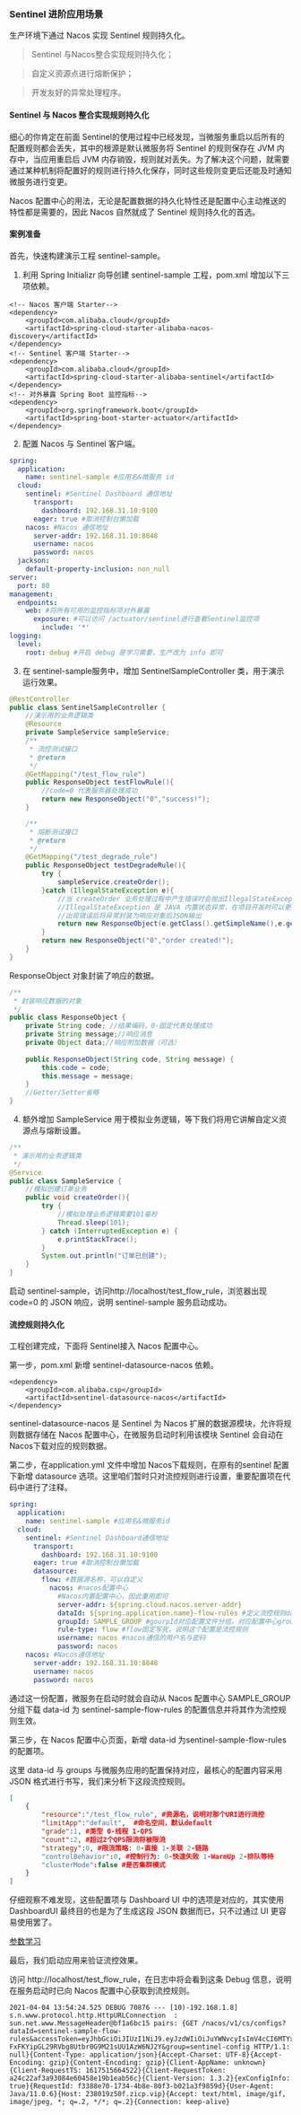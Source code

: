 ### Sentinel 进阶应用场景
生产环境下通过 Nacos 实现 Sentinel 规则持久化。

> Sentinel 与Nacos整合实现规则持久化；

> 自定义资源点进行熔断保护；

> 开发友好的异常处理程序。

#### Sentinel 与 Nacos 整合实现规则持久化
细心的你肯定在前面 Sentinel的使用过程中已经发现，当微服务重启以后所有的配置规则都会丢失，其中的根源是默认微服务将 Sentinel 的规则保存在 JVM 内存中，当应用重启后 JVM 内存销毁，规则就对丢失。为了解决这个问题，就需要通过某种机制将配置好的规则进行持久化保存，同时这些规则变更后还能及时通知微服务进行变更。

Nacos 配置中心的用法，无论是配置数据的持久化特性还是配置中心主动推送的特性都是需要的，因此 Nacos 自然就成了 Sentinel 规则持久化的首选。

#### 案例准备
首先，快速构建演示工程 sentinel-sample。

1. 利用 Spring Initializr 向导创建 sentinel-sample 工程，pom.xml 增加以下三项依赖。
```text
<!-- Nacos 客户端 Starter-->
<dependency>
    <groupId>com.alibaba.cloud</groupId>
    <artifactId>spring-cloud-starter-alibaba-nacos-discovery</artifactId>
</dependency>
<!-- Sentinel 客户端 Starter-->
<dependency>
    <groupId>com.alibaba.cloud</groupId>
    <artifactId>spring-cloud-starter-alibaba-sentinel</artifactId>
</dependency>
<!-- 对外暴露 Spring Boot 监控指标-->
<dependency>
    <groupId>org.springframework.boot</groupId>
    <artifactId>spring-boot-starter-actuator</artifactId>
</dependency>
```

2. 配置 Nacos 与 Sentinel 客户端。
```yaml
spring:
  application:
    name: sentinel-sample #应用名&微服务 id
  cloud:
    sentinel: #Sentinel Dashboard 通信地址
      transport:
        dashboard: 192.168.31.10:9100
      eager: true #取消控制台懒加载
    nacos: #Nacos 通信地址
      server-addr: 192.168.31.10:8848
      username: nacos
      password: nacos
  jackson:
    default-property-inclusion: non_null
server:
  port: 80
management:
  endpoints:
    web: #将所有可用的监控指标项对外暴露
      exposure: #可以访问 /actuator/sentinel进行查看Sentinel监控项
        include: '*'
logging:
  level:
    root: debug #开启 debug 是学习需要，生产改为 info 即可
```

3. 在 sentinel-sample服务中，增加 SentinelSampleController 类，用于演示运行效果。
```java
@RestController
public class SentinelSampleController {
    //演示用的业务逻辑类
    @Resource
    private SampleService sampleService;
    /**
     * 流控测试接口
     * @return
     */
    @GetMapping("/test_flow_rule")
    public ResponseObject testFlowRule(){
        //code=0 代表服务器处理成功
        return new ResponseObject("0","success!");
    }

    /**
     * 熔断测试接口
     * @return
     */
    @GetMapping("/test_degrade_rule")
    public ResponseObject testDegradeRule(){
        try {
            sampleService.createOrder();
        }catch (IllegalStateException e){
            //当 createOrder 业务处理过程中产生错误时会抛出IllegalStateException
            //IllegalStateException 是 JAVA 内置状态异常，在项目开发时可以更换为自己项目的自定义异常
            //出现错误后将异常封装为响应对象后JSON输出
            return new ResponseObject(e.getClass().getSimpleName(),e.getMessage());
        }
        return new ResponseObject("0","order created!");
    }
}
```

ResponseObject 对象封装了响应的数据。
```java
/**
 * 封装响应数据的对象
 */
public class ResponseObject {
    private String code; //结果编码，0-固定代表处理成功
    private String message;//响应消息
    private Object data;//响应附加数据（可选）
 
    public ResponseObject(String code, String message) {
        this.code = code;
        this.message = message;
    }
    //Getter/Setter省略
}
```

4. 额外增加 SampleService 用于模拟业务逻辑，等下我们将用它讲解自定义资源点与熔断设置。
```java
/**
 * 演示用的业务逻辑类
 */
@Service
public class SampleService {
    //模拟创建订单业务
    public void createOrder(){
        try {
            //模拟处理业务逻辑需要101毫秒
            Thread.sleep(101);
        } catch (InterruptedException e) {
            e.printStackTrace();
        }
        System.out.println("订单已创建");
    }
}
```
启动 sentinel-sample，访问http://localhost/test_flow_rule，浏览器出现code=0 的 JSON 响应，说明 sentinel-sample 服务启动成功。

#### 流控规则持久化
工程创建完成，下面将 Sentinel接入 Nacos 配置中心。

第一步，pom.xml 新增 sentinel-datasource-nacos 依赖。
```text
<dependency>
    <groupId>com.alibaba.csp</groupId>
    <artifactId>sentinel-datasource-nacos</artifactId>
</dependency>
```
sentinel-datasource-nacos 是 Sentinel 为 Nacos 扩展的数据源模块，允许将规则数据存储在 Nacos 配置中心，在微服务启动时利用该模块 Sentinel 会自动在 Nacos下载对应的规则数据。

第二步，在application.yml 文件中增加 Nacos下载规则，在原有的sentinel 配置下新增 datasource 选项。这里咱们暂时只对流控规则进行设置，重要配置项在代码中进行了注释。
```yaml
spring:
  application:
    name: sentinel-sample #应用名&微服务id
  cloud:
    sentinel: #Sentinel Dashboard通信地址
      transport:
        dashboard: 192.168.31.10:9100
      eager: true #取消控制台懒加载
      datasource:
        flow: #数据源名称，可以自定义
          nacos: #nacos配置中心
            #Nacos内置配置中心，因此重用即可
            server-addr: ${spring.cloud.nacos.server-addr} 
            dataId: ${spring.application.name}-flow-rules #定义流控规则data-id，完整名称为:sentinel-sample-flow-rules，在配置中心设置时data-id必须对应。
            groupId: SAMPLE_GROUP #gourpId对应配置文件分组，对应配置中心groups项
            rule-type: flow #flow固定写死，说明这个配置是流控规则
            username: nacos #nacos通信的用户名与密码
            password: nacos
    nacos: #Nacos通信地址
      server-addr: 192.168.31.10:8848
      username: nacos
      password: nacos
```
通过这一份配置，微服务在启动时就会自动从 Nacos 配置中心 SAMPLE_GROUP 分组下载 data-id 为 sentinel-sample-flow-rules 的配置信息并将其作为流控规则生效。

第三步，在 Nacos 配置中心页面，新增 data-id 为sentinel-sample-flow-rules 的配置项。

这里 data-id 与 groups 与微服务应用的配置保持对应，最核心的配置内容采用 JSON 格式进行书写，我们来分析下这段流控规则。
```json
[
    {
        "resource":"/test_flow_rule", #资源名，说明对那个URI进行流控
        "limitApp":"default",  #命名空间，默认default
        "grade":1, #类型 0-线程 1-QPS
        "count":2, #超过2个QPS限流将被限流
        "strategy":0, #限流策略: 0-直接 1-关联 2-链路
        "controlBehavior":0, #控制行为: 0-快速失败 1-WarmUp 2-排队等待
        "clusterMode":false #是否集群模式
    }
]
```
仔细观察不难发现，这些配置项与 Dashboard UI 中的选项是对应的，其实使用 DashboardUI 最终目的也是为了生成这段 JSON 数据而已，只不过通过 UI 更容易使用罢了。

[参数学习](https://github.com/alibaba/Sentinel/wiki/%E6%B5%81%E9%87%8F%E6%8E%A7%E5%88%B6)

最后，我们启动应用来验证流控效果。

访问 http://localhost/test_flow_rule，在日志中将会看到这条 Debug 信息，说明在服务启动时已向 Nacos 配置中心获取到流控规则。
```text
2021-04-04 13:54:24.525 DEBUG 70876 --- [10)-192.168.1.8] s.n.www.protocol.http.HttpURLConnection  : sun.net.www.MessageHeader@bf1a6bc15 pairs: {GET /nacos/v1/cs/configs?dataId=sentinel-sample-flow-rules&accessToken=eyJhbGciOiJIUzI1NiJ9.eyJzdWIiOiJuYWNvcyIsImV4cCI6MTYxNzUzMzY1OX0.6YLB-FxFKYipGL29RVbg8Utbr0G9M21sUU1AzW6NJ2Y&group=sentinel-config HTTP/1.1: null}{Content-Type: application/json}{Accept-Charset: UTF-8}{Accept-Encoding: gzip}{Content-Encoding: gzip}{Client-AppName: unknown}{Client-RequestTS: 1617515664522}{Client-RequestToken: a24c22af3a93084e60458e19b1eab56c}{Client-Version: 1.3.2}{exConfigInfo: true}{RequestId: f3388e70-1734-4b8e-80f3-b021a3f9859d}{User-Agent: Java/11.0.6}{Host: 238019z50f.zicp.vip}{Accept: text/html, image/gif, image/jpeg, *; q=.2, */*; q=.2}{Connection: keep-alive}
```










